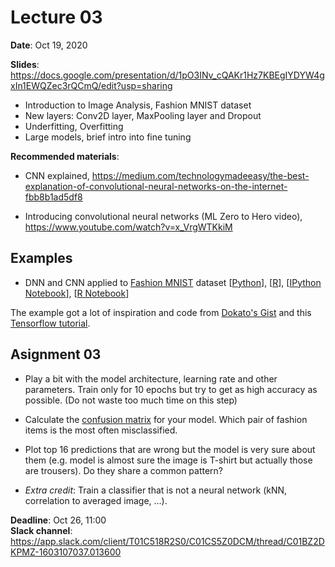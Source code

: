 # Lecture 03

**Date**: Oct 19, 2020

**Slides**: https://docs.google.com/presentation/d/1pO3INv_cQAKr1Hz7KBEgIYDYW4gxIn1EWQZec3rQCmQ/edit?usp=sharing

* Introduction to Image Analysis, Fashion MNIST dataset
* New layers: Conv2D layer, MaxPooling layer and Dropout
* Underfitting, Overfitting
* Large models, brief intro into fine tuning

**Recommended materials**:

* CNN explained, https://medium.com/technologymadeeasy/the-best-explanation-of-convolutional-neural-networks-on-the-internet-fbb8b1ad5df8

* Introducing convolutional neural networks (ML Zero to Hero video),  https://www.youtube.com/watch?v=x_VrgWTKkiM

## Examples

* DNN and CNN applied to [Fashion MNIST](https://github.com/zalandoresearch/fashion-mnist) dataset [[Python](mnist_fashion_keras.ipynb)], [[R](mnist-fashion-keras.r)], [[IPython Notebook](mnist_fashion_keras.py)], [[R Notebook](mnist-fashion-keras-r.ipynb)]

The example got a lot of inspiration and code from [Dokato's Gist](https://gist.github.com/dokato/823eb947989d5203205788d50f769766) and this [Tensorflow tutorial](https://www.tensorflow.org/tutorials/keras/classification).

## Asignment 03

* Play a bit with the model architecture, learning rate and other parameters. Train only for 10 epochs but try to get as high accuracy as possible. (Do not waste too much time on this step)

* Calculate the [confusion matrix](https://en.wikipedia.org/wiki/Confusion_matrix) for your model. Which pair of fashion items is the most often misclassified.

* Plot top 16 predictions that are wrong but the model is very sure about them (e.g. model is almost sure the image is T-shirt but actually those are trousers). Do they share a common pattern?

* *Extra credit*: Train a classifier that is not a neural network (kNN, correlation to averaged image, ...).  
 
**Deadline**: Oct 26, 11:00   
**Slack channel**: https://app.slack.com/client/T01C518R2S0/C01CS5Z0DCM/thread/C01BZ2DKPMZ-1603107037.013600